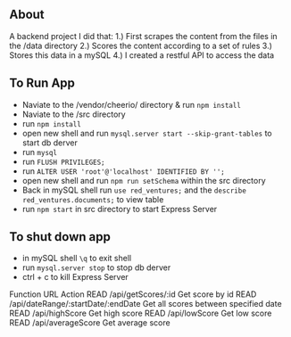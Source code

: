 About
-----------------
A backend project I did that:
1.) First scrapes the content from the files in the /data directory
2.) Scores the content according to a set of rules
3.) Stores this data in a mySQL
4.) I created a restful API to access the data

To Run App
-----------------
* Naviate to the /vendor/cheerio/ directory & run `npm install`
* Naviate to the /src directory
* run `npm install`
* open new shell and run `mysql.server start --skip-grant-tables` to start db derver
* run `mysql`
* run `FLUSH PRIVILEGES;`
* run `ALTER USER 'root'@'localhost' IDENTIFIED BY '';`
* open new shell and run `npm run setSchema` within the src directory
* Back in mySQL shell run `use red_ventures;` and the `describe red_ventures.documents;` to view table
* run `npm start` in src directory to start Express Server

To shut down app
-----------------
* in mySQL shell `\q` to exit shell
* run `mysql.server stop` to stop db derver
* ctrl + c to kill Express Server

Function  URL                                 Action
READ      /api/getScores/:id                  Get score by id
READ      /api/dateRange/:startDate/:endDate  Get all scores between specified date
READ      /api/highScore                      Get high score
READ      /api/lowScore                       Get low score
READ      /api/averageScore                   Get average score